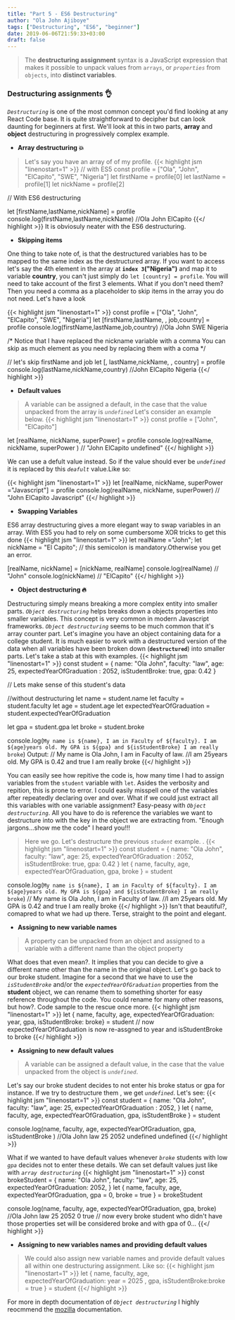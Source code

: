 ```yaml
---
title: "Part 5 - ES6 Destructuring"
author: "Ola John Ajiboye"
tags: ["Destructuring", "ES6", "beginner"]
date: 2019-06-06T21:59:33+03:00
draft: false
---
```


> The **destructuring assignment** syntax is a JavaScript expression that makes it possible to unpack values from `arrays`, or *`properties`* from `objects`, into **distinct variables**.


<!--more-->
### Destructuring assignments :ok_hand:


*`Destructuring`* is one of the most common concept you'd find looking at any React Code base. It is quite straightforward to decipher but can look daunting for beginners at first.
We'll look at this in two parts, **array** and **object** destructuring in progressively complex example.

* **Array destructuring :boom:**

> Let's say you have an array of of my profile.
{{< highlight jsm  "linenostart=1"  >}}
// with ES5
const profile = ["Ola", "John", "ElCapito", "SWE", "Nigeria"]
let firstName =  profile[0]
let lastName = profile[1]
let nickName = profile[2]

// With ES6 destructuring

let [firstName,lastName,nickName] = profile
console.log(firstName,lastName,nickName) //Ola John ElCapito
{{</ highlight >}}
It is obviosuly neater with the ES6 destructuring.

* **Skipping items**

One thing to take note of, is that the destructured variables has to be mapped to the same index as the destructured array. If you want to access let's say the 4th element in the array at **`index 3`("Nigeria")** and map it to variable **country**, you can't just simply do `let [country] = profile`. You will need to take account of the first 3 elements. What if you don't need them? Then you need a comma as a placeholder to skip items in the array you do not need. Let's have a look

{{< highlight jsm  "linenostart=1"  >}}
const profile = ["Ola", "John", "ElCapito", "SWE", "Nigeria"]
let [firstName,lastName, , job,country] = profile
console.log(firstName,lastName,job,country) //Ola John SWE Nigeria

/* Notice that I have replaced the nickname variable with a comma
   You can skip as much element as you need by replacing them with a coma */

// let's skip firstName and job
let [, lastName,nickName, , country] = profile
console.log(lastName,nickName,country) //John ElCapito Nigeria
{{</ highlight >}}

* **Default values**

> A variable can be assigned a default, in the case that the value unpacked from the array is *`undefined`* Let's consider an example below.
{{< highlight jsm  "linenostart=1"  >}}
const profile = ["John", "ElCapito"]

let [realName, nickName, superPower] = profile
console.log(realName, nickName, superPower ) // "John ElCapito undefined"
{{</ highlight >}}

We can use a defult value instead. So if the value should ever be *`undefined`* it is replaced by this *`deafult`* value.Like so:

{{< highlight jsm  "linenostart=1"  >}}
let [realName, nickName, superPower ="Javascript"] = profile
console.log(realName, nickName, superPower) // "John ElCapito Javascript"
{{</ highlight >}}

* **Swapping Variables**

ES6 array destructuring gives a more elegant way to swap variables in an array. With ES5 you had to rely on some cumbersome XOR tricks to get this done
{{< highlight jsm  "linenostart=1"  >}}
let realName ="John";
let nickName = "El Capito";    // this semicolon is mandatory.Otherwise you get an error.

[realName, nickName] = [nickName, realName]
console.log(realName) // "John"
console.log(nickName) // "ElCapito"
{{</ highlight >}}


* **Object destructuring :fire:**

Destructuring simply means breaking a more complex entity into smaller parts. *`Object destructuring`* helps breaks down a objects properties into smaller variables. This concept is very common in modern Javascript frameworks. *`Object destructuring`* seems to be much common that it's array counter part. Let's imagine you have an object containing data for a college student. It is much easier to work with a destructured version of the data when all variables have been broken down (**`destructured`**) into smaller parts. Let's take a stab at this with examples.
{{< highlight jsm  "linenostart=1"  >}}
const student = {
  name: "Ola John",
  faculty: "law",
  age: 25,
  expectedYearOfGraduation :  2052,
  isStudentBroke: true,
  gpa: 0.42
}

// Lets make sense of this student's data

//without destructuring
let name = student.name
let faculty = student.faculty
let age = student.age
let expectedYearOfGraduation = student.expectedYearOfGraduation

let gpa = student.gpa
let broke = student.broke

console.log(`My name is ${name}, I am in Faculty of ${faculty}.
I am ${age}years old. My GPA is ${gpa} and ${isStudentBroke} I am really broke`)
Output: // My name is Ola John, I am in Faculty of law.
        //I am 25years old. My GPA is 0.42 and true I am really broke
{{</ highlight >}}

You can easily see how repitive the code is, how many time I had to assign variables from the `student` variable with `let`. Asides the verbosity and repition, this is prone to error. I could easily misspell one of the variables after repeatedly declaring over and over. What if we could just extract all this variables with one variable assignment? Easy-peasy with *`Object destructuring`*. All you have to do is reference the variables we want to destructure into with the key in the object we are extracting from. "Enough jargons...show me the code" I heard you!!!

> Here we go. Let's destructure the previous *`student`* example. .
{{< highlight jsm  "linenostart=1"  >}}
const student = {
  name: "Ola John",
  faculty: "law",
  age: 25,
  expectedYearOfGraduation :  2052,
  isStudentBroke: true,
  gpa: 0.42
}
let { name, faculty, age, expectedYearOfGraduation, gpa, broke } = student

console.log(`My name is ${name}, I am in Faculty of ${faculty}.
I am ${age}years old. My GPA is ${gpa} and ${isStudentBroke} I am really broke`)
// My name is Ola John, I am in Faculty of law.
//I am 25years old. My GPA is 0.42 and true I am really broke
{{</ highlight >}}
Isn't that beautiful?, comapred to what we had up there. Terse, straight to the point and elegant.

* **Assigning to new variable names**

> A property can be unpacked from an object and assigned to a variable with a different name than the object property

What does that even mean?. It implies that you can decide to give a different name other than the name in the original object. Let's go back to our broke student. Imagine for a second that we have to use the *`isStudentBroke`* and/or the *`expectedYearOfGraduation`*  properties from the **student** object, we can rename them to something shorter for easy reference throughout the code. You could rename for many other reasons, but how?. Code sample to the rescue once more.
{{< highlight jsm  "linenostart=1"  >}}
let { name, faculty, age, expectedYearOfGraduation: year, gpa, isStudentBroke: broke} = student
// now expectedYearOfGraduation is now re-assgned to  year and isStudentBroke to broke
{{</ highlight >}}

* **Assigning to new default values**

> A variable can be assigned a default value, in the case that the value unpacked from the object is *`undefined`*.

Let's say our broke student decides to not enter his broke status or gpa for instance. If we try to destructure them , we get *`undefined`*. Let's see:
{{< highlight jsm  "linenostart=1"  >}}
const student = {
  name: "Ola John",
  faculty: "law",
  age: 25,
  expectedYearOfGraduation :  2052,
}
let { name, faculty, age, expectedYearOfGraduation, gpa, isStudentBroke } = student

console.log(name, faculty, age, expectedYearOfGraduation, gpa, isStudentBroke ) //Ola John law 25 2052 undefined undefined
{{</ highlight >}}

What if we wanted to have default values whenever *`broke`* students with low *`gpa`* decides not to enter these details. We can set default values just like with *`array destructuring`*
{{< highlight jsm  "linenostart=1"  >}}
const brokeStudent = {
  name: "Ola John",
  faculty: "law",
  age: 25,
  expectedYearOfGraduation: 2052,
}
let { name, faculty, age, expectedYearOfGraduation, gpa = 0, broke = true } = brokeStudent

console.log(name, faculty, age, expectedYearOfGraduation, gpa, broke) //Ola John law 25 2052 0 true
// now every broke student who didn't have those properties set will be considered broke and with gpa of 0...
{{</ highlight >}}

* **Assigning to new variables names and providing default values**

> We could also assign new variable names and provide default values all within one destructuring assignment. Like so:
{{< highlight jsm  "linenostart=1"  >}}
let { name, faculty, age, expectedYearOfGraduation: year = 2025 , gpa, isStudentBroke:broke = true } = student
{{</ highlight >}}

For more in depth documentation of *`Object destructuring`* I highly reocmmend the [mozilla](https://developer.mozilla.org/en-US/docs/Web/JavaScript/Reference/Operators/Destructuring_assignment#Object_destructuring) documentation.
